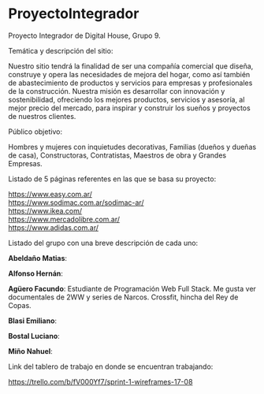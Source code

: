 # ProyectoIntegrador

Proyecto Integrador de Digital House, Grupo 9.


Temática y descripción del sitio:<br>

Nuestro sitio tendrá la finalidad de ser una compañía comercial que diseña, construye y opera las necesidades de mejora del hogar, como así también de abastecimiento de productos y servicios para empresas y profesionales de la construcción.
Nuestra misión es desarrollar con innovación y sostenibilidad, ofreciendo los mejores productos, servicios y asesoría, al mejor precio del mercado, para inspirar y construir los sueños y proyectos de nuestros clientes.


Público objetivo:<br>

Hombres y mujeres con inquietudes decorativas, Familias (dueños y dueñas de casa), Constructoras, Contratistas, Maestros de obra y Grandes Empresas. 


Listado de 5 páginas referentes en las que se basa su proyecto:

https://www.easy.com.ar/ <br>
https://www.sodimac.com.ar/sodimac-ar/ <br>
https://www.ikea.com/ <br>
https://www.mercadolibre.com.ar/ <br>
https://www.adidas.com.ar/ <br>


Listado del grupo con una breve descripción de cada uno:<br>

<B>Abeldaño Matias</B>:

<B>Alfonso Hernán</B>:

<B>Agüero Facundo</B>: Estudiante de Programación Web Full Stack.  Me gusta ver documentales de 2WW y series de Narcos. Crossfit, hincha del Rey de Copas.

<B>Blasi Emiliano</B>:

<B>Bostal Luciano</B>:

<B>Miño Nahuel</B>:


Link del tablero de trabajo en donde se encuentran trabajando:<br>

https://trello.com/b/fV000Yf7/sprint-1-wireframes-17-08  

